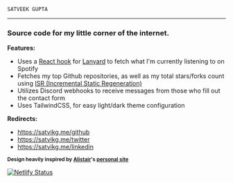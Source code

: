 ```
SATVEEK GUPTA
```
------------

### **Source code for my little corner of the internet.**

**Features:**
- Uses a [React hook](https://github.com/alii/use-lanyard) for [Lanyard](https://github.com/Phineas/lanyard) to fetch what I'm currently listening to on Spotify
- Fetches my top Github repositories, as well as my total stars/forks count using [ISR (Incremental Static Regeneration)](https://nextjs.org/docs/basic-features/data-fetching/incremental-static-regeneration)
- Utilizes Discord webhooks to receive messages from those who fill out the contact form
- Uses TailwindCSS, for easy light/dark theme configuration

**Redirects:**
- https://satvikg.me/github
- https://satvikg.me/twitter
- https://satvikg.me/linkedin


<sub>**Design heavily inspired by [Alistair](https://github.com/alii)'s [personal site](https://alistair.sh)**</sub>

[![Netlify Status](https://api.netlify.com/api/v1/badges/ea4596be-945b-4d74-ab59-617974221230/deploy-status)](https://app.netlify.com/sites/incandescent-donut-417bc7/deploys)